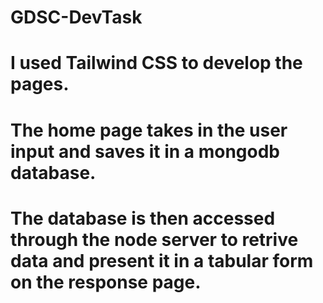# GDSC-DevTask
# I used Tailwind CSS to develop the pages.
# The home page takes in the user input and saves it in a mongodb database.
# The database is then accessed through the node server to retrive data and present it in a tabular form on the response page.
